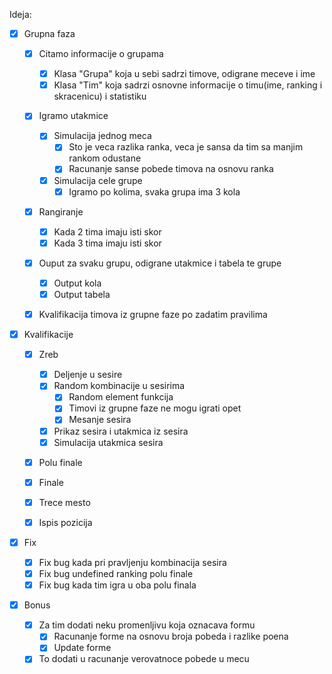 Ideja:

- [x] Grupna faza

  - [x] Citamo informacije o grupama

    - [x] Klasa "Grupa" koja u sebi sadrzi timove, odigrane meceve i ime
    - [x] Klasa "Tim" koja sadrzi osnovne informacije o timu(ime, ranking i skracenicu) i statistiku

  - [x] Igramo utakmice

    - [x] Simulacija jednog meca
      - [x] Sto je veca razlika ranka, veca je sansa da tim sa manjim rankom odustane
      - [x] Racunanje sanse pobede timova na osnovu ranka
    - [x] Simulacija cele grupe
      - [x] Igramo po kolima, svaka grupa ima 3 kola

  - [x] Rangiranje

    - [x] Kada 2 tima imaju isti skor
    - [x] Kada 3 tima imaju isti skor

  - [x] Ouput za svaku grupu, odigrane utakmice i tabela te grupe

    - [x] Output kola
    - [x] Output tabela

  - [x] Kvalifikacija timova iz grupne faze po zadatim pravilima

- [x] Kvalifikacije

  - [x] Zreb

    - [x] Deljenje u sesire
    - [x] Random kombinacije u sesirima
      - [x] Random element funkcija
      - [x] Timovi iz grupne faze ne mogu igrati opet
      - [x] Mesanje sesira
    - [x] Prikaz sesira i utakmica iz sesira
    - [x] Simulacija utakmica sesira

  - [x] Polu finale
  - [x] Finale
  - [x] Trece mesto
  - [x] Ispis pozicija

- [x] Fix

  - [x] Fix bug kada pri pravljenju kombinacija sesira
  - [x] Fix bug undefined ranking polu finale
  - [x] Fix bug kada tim igra u oba polu finala

- [x] Bonus
  - [x] Za tim dodati neku promenljivu koja oznacava formu
    - [x] Racunanje forme na osnovu broja pobeda i razlike poena
    - [x] Update forme
  - [x] To dodati u racunanje verovatnoce pobede u mecu
